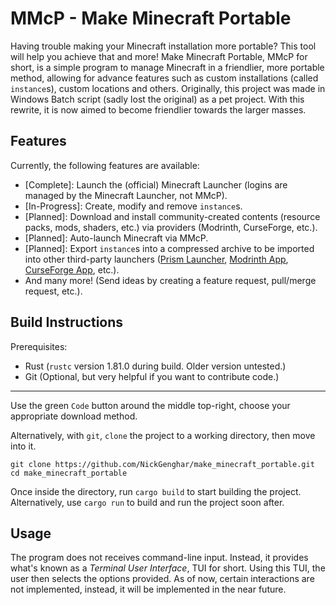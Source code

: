 # MMcP - Make Minecraft Portable
Having trouble making your Minecraft installation more portable? This tool will help you achieve that and more! Make Minecraft Portable, MMcP for short, is a simple program to manage Minecraft in a friendlier, more portable method, allowing for advance features such as custom installations (called `instance`s), custom locations and others. Originally, this project was made in Windows Batch script (sadly lost the original) as a pet project. With this rewrite, it is now aimed to become friendlier towards the larger masses.

## Features
Currently, the following features are available:
- [Complete]: Launch the (official) Minecraft Launcher (logins are managed by the Minecraft Launcher, not MMcP).
- [In-Progress]: Create, modify and remove `instance`s.
- [Planned]: Download and install community-created contents (resource packs, mods, shaders, etc.) via providers (Modrinth, CurseForge, etc.).
- [Planned]: Auto-launch Minecraft via MMcP.
- [Planned]: Export `instance`s into a compressed archive to be imported into other third-party launchers ([Prism Launcher](https://prismlauncher.org/), [Modrinth App](https://modrinth.com/app), [CurseForge App](https://www.curseforge.com/download/app), etc.).
- And many more! (Send ideas by creating a feature request, pull/merge request, etc.).

## Build Instructions
Prerequisites:
- Rust (`rustc` version 1.81.0 during build. Older version untested.)
- Git (Optional, but very helpful if you want to contribute code.)

---
Use the green `Code` button around the middle top-right, choose your appropriate download method.


Alternatively, with `git`, `clone` the project to a working directory, then move into it.
```
git clone https://github.com/NickGenghar/make_minecraft_portable.git
cd make_minecraft_portable
```
Once inside the directory, run `cargo build` to start building the project. Alternatively, use `cargo run` to build and run the project soon after.

## Usage
The program does not receives command-line input. Instead, it provides what's known as a _Terminal User Interface_, TUI for short. Using this TUI, the user then selects the options provided. As of now, certain interactions are not implemented, instead, it will be implemented in the near future.